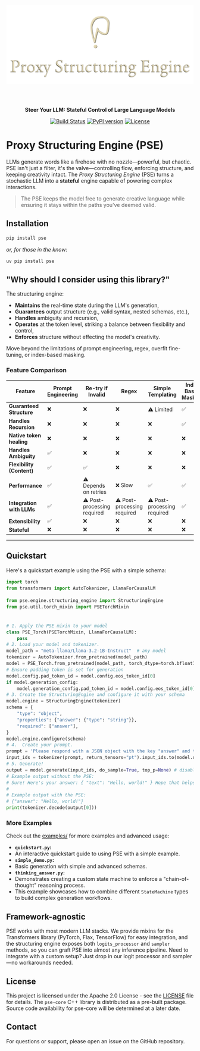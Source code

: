 <p align="center">
  <img src="logo.png" alt="the proxy P" style="object-fit: contain; width: auto; max-width: 100%;" height="300"/>
</p>

<p align="center">
  <strong>Steer Your LLM: Stateful Control of Large Language Models</strong>
</p>

<p align="center">
  <a href="https://github.com/TheProxyCompany/proxy-structuring-engine/actions/workflows/python-app.yml"><img src="https://github.com/TheProxyCompany/proxy-structuring-engine/actions/workflows/python-app.yml/badge.svg" alt="Build Status"></a>
   <a href="https://pypi.org/project/pse/"><img src="https://badge.fury.io/py/pse.svg" alt="PyPI version"></a>
  <a href="https://github.com/TheProxyCompany/proxy-structuring-engine/blob/main/LICENSE"><img src="https://img.shields.io/badge/license-Apache%202.0-blue.svg" alt="License"></a>
</p>

# Proxy Structuring Engine (PSE)

LLMs generate words like a firehose with no nozzle—powerful, but chaotic. PSE isn't just a filter, it's the valve—controlling flow, enforcing structure, and keeping creativity intact.
The *Proxy Structuring Engine* (PSE) turns a stochastic LLM into a **stateful** engine capable of powering complex interactions.

> The PSE keeps the model free to generate creative language while ensuring it stays within the paths you've deemed valid.

## Installation

```bash
pip install pse
```
*or, for those in the know:*
```bash
uv pip install pse
```

## "Why should I consider using this library?"

The structuring engine:
- **Maintains** the real-time state during the LLM's generation,
- **Guarantees** output structure (e.g., valid syntax, nested schemas, etc.),
- **Handles** ambiguity and recursion,
- **Operates** at the token level, striking a balance between flexibility and control,
- **Enforces** structure without effecting the model's creativity.

Move beyond the limitations of prompt engineering, regex, overfit fine-tuning, or index-based masking.

### Feature Comparison

| **Feature**                  | **Prompt Engineering** | **Re-try if Invalid** | **Regex** | **Simple Templating** | **Index Based Masking** | **PSE**       |
|------------------------------|------------------------|-----------------------|-----------|-----------------------|-------------------------|---------------|
| **Guaranteed Structure**     | ❌                     | ❌                    | ❌         | ⚠️ Limited             | ✅                        | ✅           |
| **Handles Recursion**        | ❌                     | ❌                    | ❌         | ❌                    | ✅                       | ✅            |
| **Native token healing**     | ❌                     | ❌                    | ❌         | ❌                    | ❌                       | ✅            |
| **Handles Ambiguity**        | ✅                     | ❌                    | ❌         | ❌                    | ❌                       | ✅            |
| **Flexibility (Content)**    | ✅                     | ✅                    | ❌         | ❌                    | ❌                       | ✅            |
| **Performance**              | ✅                     | ⚠️ Depends on retries  | ❌ Slow    | ✅                    | ✅                       | ✅            |
| **Integration with LLMs**    | ✅                     | ⚠️ Post-processing required  | ⚠️ Post-processing required | ⚠️ Post-processing required | ✅  | ✅  |
| **Extensibility**            | ✅                     | ❌                    | ❌        | ❌                    | ❌                       | ✅             |
| **Stateful**                 | ❌                     | ❌                    | ❌        | ❌                    | ❌                       | ✅             |

___

## Quickstart

Here's a quickstart example using the PSE with a simple schema:
```python
import torch
from transformers import AutoTokenizer, LlamaForCausalLM

from pse.engine.structuring_engine import StructuringEngine
from pse.util.torch_mixin import PSETorchMixin


# 1. Apply the PSE mixin to your model
class PSE_Torch(PSETorchMixin, LlamaForCausalLM):
    pass
# 2. Load your model and tokenizer.
model_path = "meta-llama/Llama-3.2-1B-Instruct"  # any model
tokenizer = AutoTokenizer.from_pretrained(model_path)
model = PSE_Torch.from_pretrained(model_path, torch_dtype=torch.bfloat16, device_map="auto")
# Ensure padding token is set for generation
model.config.pad_token_id = model.config.eos_token_id[0]
if model.generation_config:
    model.generation_config.pad_token_id = model.config.eos_token_id[0]
# 3. Create the StructuringEngine and configure it with your schema
model.engine = StructuringEngine(tokenizer)
schema = {
    "type": "object",
    "properties": {"answer": {"type": "string"}},
    "required": ["answer"],
}
model.engine.configure(schema)
# 4.  Create your prompt.
prompt = 'Please respond with a JSON object with the key "answer" and the value "Hello, world!"'
input_ids = tokenizer(prompt, return_tensors="pt").input_ids.to(model.device)
# 5. Generate!
output = model.generate(input_ids, do_sample=True, top_p=None) # disable truncation samplers like top_p
# Example output without the PSE:
# Sure! Here's your answer: { "text": "Hello, world!" } Hope that helps!
#
# Example output with the PSE:
# {"answer": "Hello, world!"}
print(tokenizer.decode(output[0]))
```

### More Examples

Check out the [examples/](examples/) for more examples and advanced usage:

*   **`quickstart.py`:**
  * An interactive quickstart guide to using PSE with a simple example.
*   **`simple_demo.py`:**
  * Basic generation with simple and advanced schemas.
*   **`thinking_answer.py`:**
  * Demonstrates creating a custom state machine to enforce a "chain-of-thought" reasoning process.
  * This example showcases how to combine different `StateMachine` types to build complex generation workflows.

## Framework-agnostic

PSE works with most modern LLM stacks. We provide mixins for the Transformers library (PyTorch, Flax, TensorFlow) for easy integration, and the structuring engine exposes both `logits_processor` and `sampler` methods, so you can graft PSE into almost any inference pipeline. Need to integrate with a custom setup? Just drop in our logit processor and sampler—no workarounds needed.

## License

This project is licensed under the Apache 2.0 License - see the [LICENSE](LICENSE) file for details.
The `pse-core` C++ library is distributed as a pre-built package.
Source code availability for pse-core will be determined at a later date.

## Contact

For questions or support, please open an issue on the GitHub repository.
